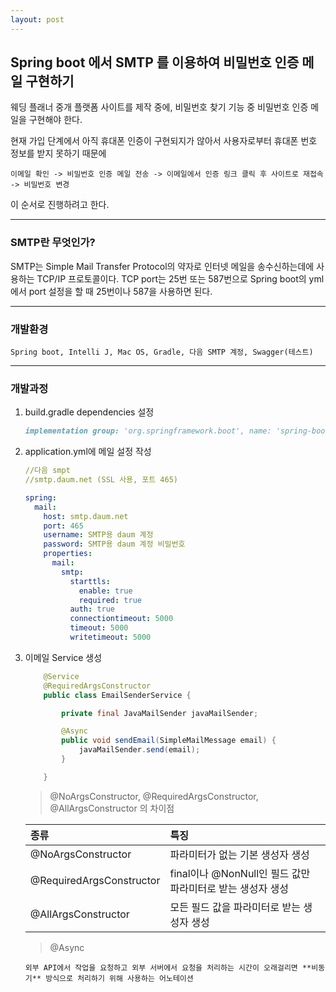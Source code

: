 ```yaml
---
layout: post
---
```


## Spring boot 에서 SMTP 를 이용하여 비밀번호 인증 메일 구현하기

웨딩 플래너 중개 플랫폼 사이트를 제작 중에, 비밀번호 찾기 기능 중 비밀번호 인증 메일을 구현해야 한다.

현재 가입 단계에서 아직 휴대폰 인증이 구현되지가 않아서 사용자로부터 휴대폰 번호 정보를 받지 못하기 때문에

`이메일 확인 -> 비밀번호 인증 메일 전송 -> 이메일에서 인증 링크 클릭 후 사이트로 재접속 -> 비밀번호 변경`

이 순서로 진행하려고 한다.

---

### SMTP란 무엇인가?

SMTP는 Simple Mail Transfer Protocol의 약자로 인터넷 메일을 송수신하는데에 사용하는 TCP/IP 프로토콜이다.
TCP port는 25번 또는 587번으로 Spring boot의 yml에서 port 설정을 할 때 25번이나 587을 사용하면 된다.

---

### 개발환경

`Spring boot, Intelli J, Mac OS, Gradle, 다음 SMTP 계정, Swagger(테스트)`

---

### 개발과정

1.  build.gradle dependencies 설정

    ```markdown
    implementation group: 'org.springframework.boot', name: 'spring-boot-starter-mail', version: '1.2.0.RELEASE'
    ```

2.  application.yml에 메일 설정 작성

    ```yaml
    //다음 smpt
    //smtp.daum.net (SSL 사용, 포트 465)

    spring:
      mail:
        host: smtp.daum.net
        port: 465
        username: SMTP용 daum 계정
        password: SMTP용 daum 계정 비밀번호
        properties:
          mail:
            smtp:
              starttls:
                enable: true
                required: true
              auth: true
              connectiontimeout: 5000
              timeout: 5000
              writetimeout: 5000
    ```

3.  이메일 Service 생성

    ```java
        @Service
        @RequiredArgsConstructor
        public class EmailSenderService {

            private final JavaMailSender javaMailSender;

            @Async
            public void sendEmail(SimpleMailMessage email) {
                javaMailSender.send(email);
            }

        }

    ```

    > @NoArgsConstructor, @RequiredArgsConstructor, @AllArgsConstructor 의 차이점

    | 종류                     | 특징                                                       |
    | :----------------------- | :---------------------------------------------------------|
    | @NoArgsConstructor       | 파라미터가 없는 기본 생성자 생성                           |
    | @RequiredArgsConstructor | final이나 @NonNull인 필드 값만 파라미터로 받는 생성자 생성 |
    | @AllArgsConstructor      | 모든 필드 값을 파라미터로 받는 생성자 생성                 |

    > @Async

    `외부 API에서 작업을 요청하고 외부 서버에서 요청을 처리하는 시간이 오래걸리면 **비동기** 방식으로 처리하기 위해 사용하는 어노테이션`
